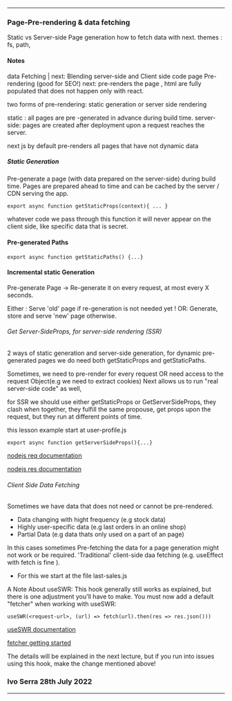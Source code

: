 -------

### Page-Pre-rendering & data fetching

Static vs Server-side Page generation
how to fetch data with next.
themes : fs, path, 

#### Notes
data Fetching | next: Blending server-side and Client side code
page Pre-rendering (good for SEO!) next: pre-renders the page , html are fully populated that does not happen only with react.

two forms of pre-rendering: static generation or server side rendering

static : all pages are pre -generated in advance during build time.
server-side: pages are created after deployment upon a request reaches the server.

next js by default pre-renders all pages that have not dynamic data
<br>

##### Static Generation
Pre-generate a page (with data prepared on the server-side) during build time.
Pages are prepared ahead to time and can be cached by the server / CDN serving the app.

```
export async function getStaticProps(context){ ... }
```
whatever code we pass through this function it will never appear on the client side, like specific data that is secret.
<br>

#### Pre-generated Paths


```
export async function getStaticPaths() {...}

```


#### Incremental static Generation
Pre-generate Page -> Re-generate it on every request, at most every X seconds.

Either : Serve 'old' page if re-generation is not needed yet !
OR: Generate, store and serve 'new' page otherwise.

###### Get Server-SideProps, for server-side rendering (SSR)
2 ways of static generation and server-side generation, for dynamic pre-generated pages we do need both getStaticProps and getStaticPaths.

Sometimes, we need to pre-render for every request OR need access to the request Object(e.g we need to extract cookies)
Next allows us to run "real server-side code" as well,

for SSR we should use either getStaticProps or GetServerSideProps, they clash when together, they fulfill the same propouse, get props upon the request, but they run at different points of time.

this lesson example start at user-profile.js

``` 
export async function getServerSideProps(){...}

```

[nodejs req documentation ](https://nodejs.org/api/http.html#http_class_http_incomingmessage)

[nodejs res documentation](https://nodejs.org/api/http.html#http_class_http_serverresponse)


###### Client Side Data Fetching
Sometimes we have data that does not need or cannot  be pre-rendered.

 - Data changing with hight frequency (e.g stock data)
 - Highly user-specific data (e.g last orders in an online shop)
 - Partial Data (e.g data thats only used on a part of an page)

In this cases sometimes Pre-fetching the data for a page generation might not work or be required.
'Traditional' client-side daa fetching (e.g. useEffect with fetch is fine ). 

* For this we start  at the file last-sales.js

A Note About useSWR: 
This hook generally still works as explained, but there is one adjustment you'll have to make.
You must now add a default "fetcher" when working with useSWR:

```
useSWR(<request-url>, (url) => fetch(url).then(res => res.json()))

```

[useSWR documentation](https://swr.vercel.app/)

[fetcher getting started](https://swr.vercel.app/docs/getting-started)

The details will be explained in the next lecture, but if you run into issues using this hook, make the change mentioned above!


### Ivo Serra 28th July 2022
-------
